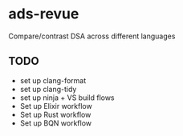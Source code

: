 # ads-revue
Compare/contrast DSA across different languages

## TODO
* set up clang-format
* set up clang-tidy
* set up ninja + VS build flows
* Set up Elixir workflow
* Set up Rust workflow
* Set up BQN workflow